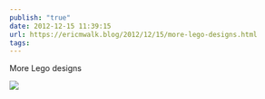 ```yaml
---
publish: "true"
date: 2012-12-15 11:39:15
url: https://ericmwalk.blog/2012/12/15/more-lego-designs.html
tags: 
---
```


More Lego designs

![](https://ericmwalk.blog/uploads/2022/219b03d623.jpg)